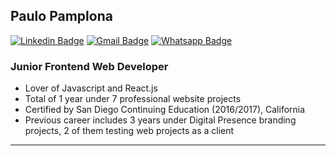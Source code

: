 ## Paulo Pamplona

[![Linkedin Badge](https://img.shields.io/badge/-LinkedIn-blue?style=flat-square&logo=Linkedin&logoColor=white&link=https://www.linkedin.com/in/paulopamplona/)](https://www.linkedin.com/in/paulopamplona/)
[![Gmail Badge](https://img.shields.io/badge/-pamplonapaulo@gmail.com-c14438?style=flat-square&logo=Gmail&logoColor=white&link=mailto:pamplonapaulo@gmail.com)](mailto:pamplonapaulo@gmail.com)
[![Whatsapp Badge](https://img.shields.io/badge/-Curriculum-00000?style=flat-square&labelColor=00000&&logo=read-the-docs&logoColor=white&link=https://paulopamplona.com/assets/paulo-pamplona-curriculum.pdf)](https://paulopamplona.com/assets/paulo-pamplona-curriculum.pdf)

### Junior Frontend Web Developer

- Lover of Javascript and React.js
- Total of 1 year under 7 professional website projects
- Certified by San Diego Continuing Education (2016/2017), California
- Previous career includes 3 years under Digital Presence branding projects, 2 of them testing web projects as a client
---
